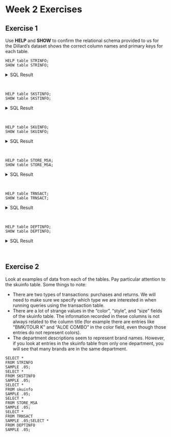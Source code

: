 # Week 2 Exercises

## Exercise 1

Use **HELP** and **SHOW** to confirm the relational schema provided to us for the
Dillard’s dataset shows the correct column names and primary keys for each table.

```
HELP table STRINFO;
SHOW table STRINFO;
```

<details>
  <summary>SQL Result</summary>

```
CREATE SET TABLE UA_DILLARDS.STRINFO ,FALLBACK ,
   NO BEFORE JOURNAL,
   NO AFTER JOURNAL,
   CHECKSUM = DEFAULT,
   DEFAULT MERGEBLOCKRATIO,
   MAP = TD_MAP1
   (
  STORE INTEGER NOT NULL,
  CITY CHAR(20) CHARACTER SET LATIN NOT CASESPECIFIC,
  STATE CHAR(2) CHARACTER SET LATIN NOT CASESPECIFIC,
  ZIP CHAR(5) CHARACTER SET LATIN NOT CASESPECIFIC,
  PRIMARY KEY ( STORE ))
;
```

</details>

&nbsp;

```
HELP table SKSTINFO;
SHOW table SKSTINFO;
```

<details>
  <summary>SQL Result</summary>

```
CREATE SET TABLE UA_DILLARDS.SKSTINFO ,FALLBACK ,
   NO BEFORE JOURNAL,
   NO AFTER JOURNAL,
   CHECKSUM = DEFAULT,
   DEFAULT MERGEBLOCKRATIO,
   MAP = TD_MAP1
   (
  SKU INTEGER NOT NULL,
  STORE INTEGER NOT NULL,
  COST DECIMAL(7,2),
  RETAIL DECIMAL(7,2),
  PRIMARY KEY ( SKU ,STORE ))
;
```

</details>

&nbsp;

```
HELP table SKUINFO;
SHOW table SKUINFO;
```

<details>
  <summary>SQL Result</summary>

```
CREATE SET TABLE UA_DILLARDS.SKUINFO ,FALLBACK ,
   NO BEFORE JOURNAL,
   NO AFTER JOURNAL,
   CHECKSUM = DEFAULT,
   DEFAULT MERGEBLOCKRATIO,
   MAP = TD_MAP1
   (
  SKU INTEGER NOT NULL,
  DEPT INTEGER NOT NULL,
  CLASSID CHAR(3) CHARACTER SET LATIN NOT CASESPECIFIC,
  UPC CHAR(15) CHARACTER SET LATIN NOT CASESPECIFIC,
  STYLE CHAR(12) CHARACTER SET LATIN NOT CASESPECIFIC,
  COLOR CHAR(12) CHARACTER SET LATIN NOT CASESPECIFIC,
  SIZE CHAR(10) CHARACTER SET LATIN NOT CASESPECIFIC,
  PACKSIZE INTEGER,
  VENDOR CHAR(7) CHARACTER SET LATIN NOT CASESPECIFIC,
  BRAND CHAR(9) CHARACTER SET LATIN NOT CASESPECIFIC,
  PRIMARY KEY ( SKU ))
;
```

</details>

&nbsp;

```
HELP table STORE_MSA;
SHOW table STORE_MSA;
```

<details>
  <summary>SQL Result</summary>

```
CREATE SET TABLE UA_DILLARDS.STORE_MSA ,FALLBACK ,
   NO BEFORE JOURNAL,
   NO AFTER JOURNAL,
   CHECKSUM = DEFAULT,
   DEFAULT MERGEBLOCKRATIO,
   MAP = TD_MAP1
   (
  STORE INTEGER NOT NULL,
  CITY CHAR(20) CHARACTER SET LATIN NOT CASESPECIFIC,
  STATE CHAR(2) CHARACTER SET LATIN NOT CASESPECIFIC,
  ZIP CHAR(5) CHARACTER SET LATIN NOT CASESPECIFIC,
  MSA INTEGER,
  MSA_NAME CHAR(40) CHARACTER SET LATIN NOT CASESPECIFIC,
  MSA_POP INTEGER,
  CENSUS_REGION CHAR(30) CHARACTER SET LATIN NOT CASESPECIFIC,
  LATITUDE FLOAT,
  LONGITUDE FLOAT,
  MSA_INCOME INTEGER,
  MSA_HIGH DECIMAL(3,1),
  MSA_BACH DECIMAL(3,1))
PRIMARY INDEX ( STORE );
```

</details>

&nbsp;

```
HELP table TRNSACT;
SHOW table TRNSACT;
```

<details>
  <summary>SQL Result</summary>

```
CREATE SET TABLE UA_DILLARDS.TRNSACT ,FALLBACK ,
   NO BEFORE JOURNAL,
   NO AFTER JOURNAL,
   CHECKSUM = DEFAULT,
   DEFAULT MERGEBLOCKRATIO,
   MAP = TD_MAP1
   (
  SKU INTEGER NOT NULL,
  STORE INTEGER NOT NULL,
  REGISTER INTEGER NOT NULL,
  TRANNUM CHAR(5) CHARACTER SET LATIN NOT CASESPECIFIC NOT NULL,
  INTERID CHAR(9) CHARACTER SET LATIN NOT CASESPECIFIC,
  SALEDATE DATE FORMAT 'YYYY-MM-DD' NOT NULL,
  STYPE CHAR(1) CHARACTER SET LATIN NOT CASESPECIFIC,
  QUANTITY INTEGER,
  ORGPRICE DECIMAL(6,2),
  SPRICE DECIMAL(6,2),
  AMT DECIMAL(7,2),
  SEQ CHAR(9) CHARACTER SET LATIN NOT CASESPECIFIC NOT NULL,
  MIC CHAR(15) CHARACTER SET LATIN NOT CASESPECIFIC,
  PRIMARY KEY ( SKU ,STORE ,REGISTER ,TRANNUM ,SALEDATE ,SEQ ))
;
```

</details>

&nbsp;

```
HELP table DEPTINFO;
SHOW table DEPTINFO;
```

<details>
  <summary>SQL Result</summary>

```
CREATE SET TABLE UA_DILLARDS.DEPTINFO ,FALLBACK ,
   NO BEFORE JOURNAL,
   NO AFTER JOURNAL,
   CHECKSUM = DEFAULT,
   DEFAULT MERGEBLOCKRATIO,
   MAP = TD_MAP1
   (
  DEPT INTEGER NOT NULL,
  DEPTDESC CHAR(8) CHARACTER SET LATIN NOT CASESPECIFIC,
  PRIMARY KEY ( DEPT ))
;
```

</details>

&nbsp;

## Exercise 2

Look at examples of data from each of the tables. Pay particular attention to
the skuinfo table.
Some things to note:

- There are two types of transactions: purchases and returns. We will need to make sure
  we specify which type we are interested in when running queries using the transaction
  table.
- There are a lot of strange values in the “color”, “style”, and “size” fields of the skuinfo
  table. The information recorded in these columns is not always related to the column title
  (for example there are entries like "BMK/TOUR K” and “ALOE COMBO” in the color
  field, even though those entries do not represent colors).
- The department descriptions seem to represent brand names. However, if you look at
  entries in the skuinfo table from only one department, you will see that many brands are
  in the same department.

```
SELECT *
FROM STRINFO
SAMPLE .05;
SELECT *
FROM SKSTINFO
SAMPLE .05;
SELECT *
FROM skuinfo
SAMPLE .05;
SELECT *
FROM STORE_MSA
SAMPLE .05;
SELECT *
FROM TRNSACT
SAMPLE .05;SELECT *
FROM DEPTINFO
SAMPLE .05;
```

```

```

```

```

```

```

```

```

```

```

```

```

```

```

```

```

```

```
